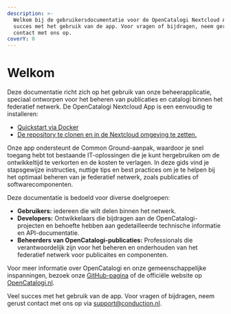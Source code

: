 ```yaml
---
description: >-
  Welkom bij de gebruikersdocumentatie voor de OpenCatalogi Nextcloud App. Veel
  succes met het gebruik van de app. Voor vragen of bijdragen, neem gerust
  contact met ons op.
coverY: 0
---
```


# Welkom

Deze documentatie richt zich op het gebruik van onze beheerapplicatie, speciaal ontworpen voor het beheren van publicaties en catalogi binnen het federatief netwerk. De OpenCatalogi Nextcloud App is een eenvoudig te installeren:

* [Quickstart via Docker](developers/installatie-via-docker.md)
* [De repository te clonen en in de Nextcloud omgeving te zetten.](developers/installatie-via-nextcloud-lokaal-deel-2-een-app-toevoegen.md)

Onze app ondersteunt de Common Ground-aanpak, waardoor je snel toegang hebt tot bestaande IT-oplossingen die je kunt hergebruiken om de ontwikkeltijd te verkorten en de kosten te verlagen. In deze gids vind je stapsgewijze instructies, nuttige tips en best practices om je te helpen bij het optimaal beheren van je federatief netwerk, zoals publicaties of softwarecomponenten.

Deze documentatie is bedoeld voor diverse doelgroepen:

* **Gebruikers:** iedereen die wilt delen binnen het netwerk.
* **Developers:** Ontwikkelaars die bijdragen aan de OpenCatalogi-projecten en behoefte hebben aan gedetailleerde technische informatie en API-documentatie.
* **Beheerders van OpenCatalogi-publicaties:** Professionals die verantwoordelijk zijn voor het beheren en onderhouden van het federatief netwerk voor publicaites en componenten.

Voor meer informatie over OpenCatalogi en onze gemeenschappelijke inspanningen, bezoek onze [GitHub-pagina](https://github.com/OpenCatalogi) of de officiële website op [OpenCatalogi.nl](https://opencatalogi.nl).

Veel succes met het gebruik van de app. Voor vragen of bijdragen, neem gerust contact met ons op via support@conduction.nl.
